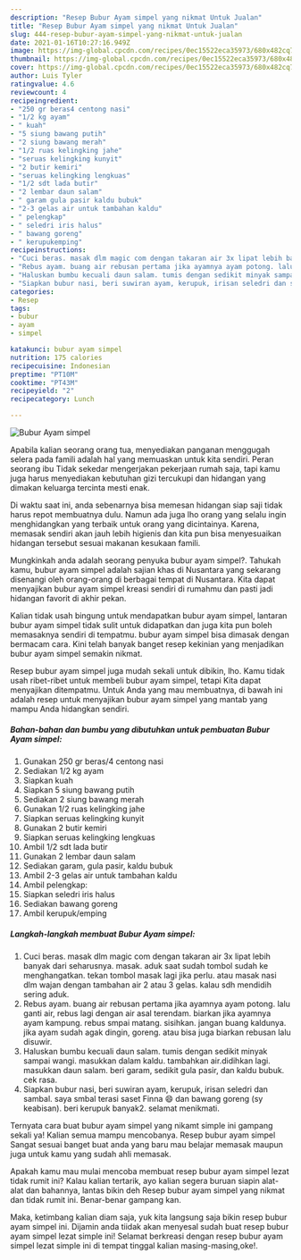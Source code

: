 ```yaml
---
description: "Resep Bubur Ayam simpel yang nikmat Untuk Jualan"
title: "Resep Bubur Ayam simpel yang nikmat Untuk Jualan"
slug: 444-resep-bubur-ayam-simpel-yang-nikmat-untuk-jualan
date: 2021-01-16T10:27:16.949Z
image: https://img-global.cpcdn.com/recipes/0ec15522eca35973/680x482cq70/bubur-ayam-simpel-foto-resep-utama.jpg
thumbnail: https://img-global.cpcdn.com/recipes/0ec15522eca35973/680x482cq70/bubur-ayam-simpel-foto-resep-utama.jpg
cover: https://img-global.cpcdn.com/recipes/0ec15522eca35973/680x482cq70/bubur-ayam-simpel-foto-resep-utama.jpg
author: Luis Tyler
ratingvalue: 4.6
reviewcount: 4
recipeingredient:
- "250 gr beras4 centong nasi"
- "1/2 kg ayam"
- " kuah"
- "5 siung bawang putih"
- "2 siung bawang merah"
- "1/2 ruas kelingking jahe"
- "seruas kelingking kunyit"
- "2 butir kemiri"
- "seruas kelingking lengkuas"
- "1/2 sdt lada butir"
- "2 lembar daun salam"
- " garam gula pasir kaldu bubuk"
- "2-3 gelas air untuk tambahan kaldu"
- " pelengkap"
- " seledri iris halus"
- " bawang goreng"
- " kerupukemping"
recipeinstructions:
- "Cuci beras. masak dlm magic com dengan takaran air 3x lipat lebih banyak dari seharusnya. masak. aduk saat sudah tombol sudah ke menghangatkan. tekan tombol masak lagi jika perlu. atau masak nasi dlm wajan dengan tambahan air 2 atau 3 gelas. kalau sdh mendidih sering aduk."
- "Rebus ayam. buang air rebusan pertama jika ayamnya ayam potong. lalu ganti air, rebus lagi dengan air asal terendam. biarkan jika ayamnya ayam kampung. rebus smpai matang. sisihkan. jangan buang kaldunya. jika ayam sudah agak dingin, goreng. atau bisa juga biarkan rebusan lalu disuwir."
- "Haluskan bumbu kecuali daun salam. tumis dengan sedikit minyak sampai wangi. masukkan dalam kaldu. tambahkan air.didihkan lagi. masukkan daun salam. beri garam, sedikit gula pasir, dan kaldu bubuk. cek rasa."
- "Siapkan bubur nasi, beri suwiran ayam, kerupuk, irisan seledri dan sambal. saya smbal terasi saset Finna 😄 dan bawang goreng (sy keabisan). beri kerupuk banyak2. selamat menikmati."
categories:
- Resep
tags:
- bubur
- ayam
- simpel

katakunci: bubur ayam simpel 
nutrition: 175 calories
recipecuisine: Indonesian
preptime: "PT10M"
cooktime: "PT43M"
recipeyield: "2"
recipecategory: Lunch

---
```



![Bubur Ayam simpel](https://img-global.cpcdn.com/recipes/0ec15522eca35973/680x482cq70/bubur-ayam-simpel-foto-resep-utama.jpg)

Apabila kalian seorang orang tua, menyediakan panganan menggugah selera pada famili adalah hal yang memuaskan untuk kita sendiri. Peran seorang ibu Tidak sekedar mengerjakan pekerjaan rumah saja, tapi kamu juga harus menyediakan kebutuhan gizi tercukupi dan hidangan yang dimakan keluarga tercinta mesti enak.

Di waktu  saat ini, anda sebenarnya bisa memesan hidangan siap saji tidak harus repot membuatnya dulu. Namun ada juga lho orang yang selalu ingin menghidangkan yang terbaik untuk orang yang dicintainya. Karena, memasak sendiri akan jauh lebih higienis dan kita pun bisa menyesuaikan hidangan tersebut sesuai makanan kesukaan famili. 



Mungkinkah anda adalah seorang penyuka bubur ayam simpel?. Tahukah kamu, bubur ayam simpel adalah sajian khas di Nusantara yang sekarang disenangi oleh orang-orang di berbagai tempat di Nusantara. Kita dapat menyajikan bubur ayam simpel kreasi sendiri di rumahmu dan pasti jadi hidangan favorit di akhir pekan.

Kalian tidak usah bingung untuk mendapatkan bubur ayam simpel, lantaran bubur ayam simpel tidak sulit untuk didapatkan dan juga kita pun boleh memasaknya sendiri di tempatmu. bubur ayam simpel bisa dimasak dengan bermacam cara. Kini telah banyak banget resep kekinian yang menjadikan bubur ayam simpel semakin nikmat.

Resep bubur ayam simpel juga mudah sekali untuk dibikin, lho. Kamu tidak usah ribet-ribet untuk membeli bubur ayam simpel, tetapi Kita dapat menyajikan ditempatmu. Untuk Anda yang mau membuatnya, di bawah ini adalah resep untuk menyajikan bubur ayam simpel yang mantab yang mampu Anda hidangkan sendiri.

<!--inarticleads1-->

##### Bahan-bahan dan bumbu yang dibutuhkan untuk pembuatan Bubur Ayam simpel:

1. Gunakan 250 gr beras/4 centong nasi
1. Sediakan 1/2 kg ayam
1. Siapkan  kuah
1. Siapkan 5 siung bawang putih
1. Sediakan 2 siung bawang merah
1. Gunakan 1/2 ruas kelingking jahe
1. Siapkan seruas kelingking kunyit
1. Gunakan 2 butir kemiri
1. Siapkan seruas kelingking lengkuas
1. Ambil 1/2 sdt lada butir
1. Gunakan 2 lembar daun salam
1. Sediakan  garam, gula pasir, kaldu bubuk
1. Ambil 2-3 gelas air untuk tambahan kaldu
1. Ambil  pelengkap:
1. Siapkan  seledri iris halus
1. Sediakan  bawang goreng
1. Ambil  kerupuk/emping




<!--inarticleads2-->

##### Langkah-langkah membuat Bubur Ayam simpel:

1. Cuci beras. masak dlm magic com dengan takaran air 3x lipat lebih banyak dari seharusnya. masak. aduk saat sudah tombol sudah ke menghangatkan. tekan tombol masak lagi jika perlu. atau masak nasi dlm wajan dengan tambahan air 2 atau 3 gelas. kalau sdh mendidih sering aduk.
1. Rebus ayam. buang air rebusan pertama jika ayamnya ayam potong. lalu ganti air, rebus lagi dengan air asal terendam. biarkan jika ayamnya ayam kampung. rebus smpai matang. sisihkan. jangan buang kaldunya. jika ayam sudah agak dingin, goreng. atau bisa juga biarkan rebusan lalu disuwir.
1. Haluskan bumbu kecuali daun salam. tumis dengan sedikit minyak sampai wangi. masukkan dalam kaldu. tambahkan air.didihkan lagi. masukkan daun salam. beri garam, sedikit gula pasir, dan kaldu bubuk. cek rasa.
1. Siapkan bubur nasi, beri suwiran ayam, kerupuk, irisan seledri dan sambal. saya smbal terasi saset Finna 😄 dan bawang goreng (sy keabisan). beri kerupuk banyak2. selamat menikmati.




Ternyata cara buat bubur ayam simpel yang nikamt simple ini gampang sekali ya! Kalian semua mampu mencobanya. Resep bubur ayam simpel Sangat sesuai banget buat anda yang baru mau belajar memasak maupun juga untuk kamu yang sudah ahli memasak.

Apakah kamu mau mulai mencoba membuat resep bubur ayam simpel lezat tidak rumit ini? Kalau kalian tertarik, ayo kalian segera buruan siapin alat-alat dan bahannya, lantas bikin deh Resep bubur ayam simpel yang nikmat dan tidak rumit ini. Benar-benar gampang kan. 

Maka, ketimbang kalian diam saja, yuk kita langsung saja bikin resep bubur ayam simpel ini. Dijamin anda tiidak akan menyesal sudah buat resep bubur ayam simpel lezat simple ini! Selamat berkreasi dengan resep bubur ayam simpel lezat simple ini di tempat tinggal kalian masing-masing,oke!.

